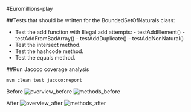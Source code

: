#Euromillions-play

##Tests that should be written for the BoundedSetOfNaturals class:

- Test the add function with Illegal add attempts:
        - testAddElement()
        - testAddFromBadArray()
        - testAddDuplicate()
        - testAddNonNatural()
- Test the intersect method.
- Test the hashcode method.
- Test the equals method.


##Run Jacoco coverage analysis
```
mvn clean test jacoco:report
```

Before
![overview_before](./prints/Before1.png.png)
![methods_before](./prints/Before2.png.png)

After
![overview_after](./prints/After1.png.png)
![methods_after](./prints/After2.png.png)

